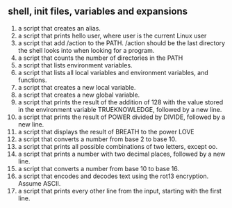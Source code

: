 ## shell, init files, variables and expansions
1.	a script that creates an alias.
2.	a script that prints hello user, where user is the current Linux user
3.	a script that add /action to the PATH. /action should be the last directory the shell looks into when looking for a program.
4.	a script that counts the number of directories in the PATH
5.	a script that lists environment variables.
6.	a script that lists all local variables and environment variables, and functions.
7.	a script that creates a new local variable.
8.	a script that creates a new global variable.
9.	a script that prints the result of the addition of 128 with the value stored in the environment variable TRUEKNOWLEDGE, followed by a new line.
10.	a script that prints the result of POWER divided by DIVIDE, followed by a new line.
11.	a script that displays the result of BREATH to the power LOVE
12.	a script that converts a number from base 2 to base 10.
13.	a script that prints all possible combinations of two letters, except oo.
14.	a script that prints a number with two decimal places, followed by a new line.
15.	a script that converts a number from base 10 to base 16.
16.	a script that encodes and decodes text using the rot13 encryption. Assume ASCII.
17.	a script that prints every other line from the input, starting with the first line.


